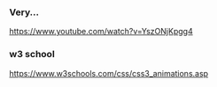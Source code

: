 ### Very... ###
https://www.youtube.com/watch?v=YszONjKpgg4

### w3 school ###

https://www.w3schools.com/css/css3_animations.asp


